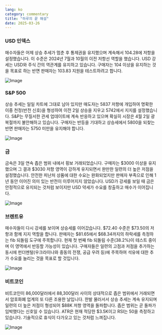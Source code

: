 ```yaml
---
lang: ko
category: commentary
title: "하루의 끝 해설"
date: 2025-03-26
---
```


### USD 인덱스

매수자들은 어제 상승 추세가 멈춘 후 통제권을 유지했으며 계속해서 104.28에 저항을 설정했습니다. 이 수준은 2024년 7월과 10월의 이전 저항선 역할을 했습니다. USD 강세는 USD와 주식 간의 역관계를 유지하고 있습니다. 구매자는 104 이상을 유지하는 것을 목표로 하는 반면 판매자는 103.83 지원을 테스트하려고 합니다. 

![Image](https://markleighedu.github.io/img/Mar-2025/26-Mar-2025/usdindex.jpg)

### S&P 500

상승 추세는 일일 차트에 그대로 남아 있지만 매도자는 5837 저항에 개입하여 명확한 이중 천정(반전 신호)을 형성하여 이전 2일 상승을 지우고 5742에서 지지를 설정했습니다. S&P는 무질서한 관세 업데이트에 계속 반응하고 있으며 확실히 시장은 4월 2일 광복절까지 불안해하고 있습니다. 구매자는 반등을 기대하고 상승세에서 5800을 되찾는 반면 판매자는 5750 미만을 유지해야 합니다.  

![Image](https://markleighedu.github.io/img/Mar-2025/26-Mar-2025/sp500.jpg)

### 금

금속은 3일 연속 좁은 범위 내에서 횡보 거래되었습니다. 구매자는 $3000 이상을 유지했으며 그 결과 $3030 저항 영역이 강하게 유지되면서 완만한 일련의 더 높은 저점을 설정했습니다. 안전한 피난처 상품에 대한 수요는 완화되었지만 판매자 부족으로 인해 1년 동안 이어진 의미 있는 반전이 이루어지지 않았습니다. USD가 강세를 보일 때 금은 안정적으로 유지되는 것처럼 보이지만 USD 약세가 수요를 창출하고 매수가 이어집니다.

![Image](https://markleighedu.github.io/img/Mar-2025/26-Mar-2025/gold.jpg)

### 브렌트유

매수자들이 다시 강세를 보이며 상승세를 이어갔습니다. $72.40 수준은 $73.50의 저항과 함께 지지 역할을 합니다. 판매자는 $81.65에서 $68.34까지의 하락세를 측정하는 fib 되돌림 도구에 주목합니다. 현재 첫 번째 fib 되돌림 수준(38.2%)이 테스트 중이며 이 영역에서 반등할 가능성이 있습니다. 구매자들은 일련의 고점과 저점을 추가하는 동시에 펀더멘털(우크라이나와 중동의 전쟁, 공급 우려 등)에 주목하여 석유에 대한 추가 수요를 늘리는 것을 목표로 할 것입니다.

![Image](https://markleighedu.github.io/img/Mar-2025/26-Mar-2025/brentoil.jpg)

### 비트코인

비트코인이 86,000달러에서 88,300달러 사이의 상대적으로 좁은 범위에서 거래되면서 암호화폐 업계의 또 다른 조용한 날입니다. 한발 물러서서 상승 추세는 계속 유지되며 일련의 더 높은 저점이 형성되어 $88K 저항 영역을 돌파합니다. 좁은 범위는 곧 돌파가 임박했다는 신호일 수 있습니다. ATR은 현재 적당한 $3.5K이고 RSI는 50을 측정하고 있습니다. 기술적으로 휴식이 다가오고 있는 것처럼 느껴집니다.

![Image](https://markleighedu.github.io/img/Mar-2025/26-Mar-2025/bitcoin.jpg)

